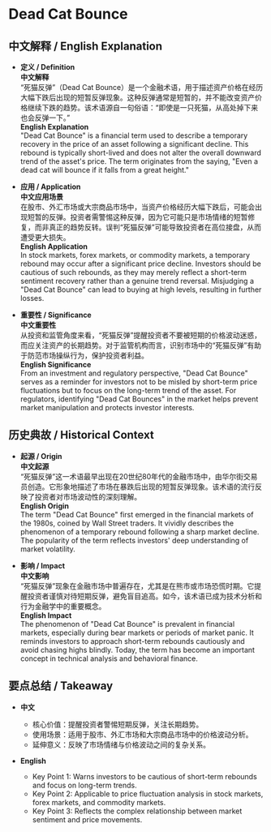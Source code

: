 # Dead Cat Bounce

## 中文解释 / English Explanation

* **定义 / Definition**  
  **中文解释**  
  “死猫反弹”（Dead Cat Bounce）是一个金融术语，用于描述资产价格在经历大幅下跌后出现的短暂反弹现象。这种反弹通常是短暂的，并不能改变资产价格继续下跌的趋势。该术语源自一句俗语：“即使是一只死猫，从高处掉下来也会反弹一下。”  
  **English Explanation**  
  "Dead Cat Bounce" is a financial term used to describe a temporary recovery in the price of an asset following a significant decline. This rebound is typically short-lived and does not alter the overall downward trend of the asset's price. The term originates from the saying, "Even a dead cat will bounce if it falls from a great height."

* **应用 / Application**  
  **中文应用场景**  
  在股市、外汇市场或大宗商品市场中，当资产价格经历大幅下跌后，可能会出现短暂的反弹。投资者需警惕这种反弹，因为它可能只是市场情绪的短暂修复，而非真正的趋势反转。误判“死猫反弹”可能导致投资者在高位接盘，从而遭受更大损失。  
  **English Application**  
  In stock markets, forex markets, or commodity markets, a temporary rebound may occur after a significant price decline. Investors should be cautious of such rebounds, as they may merely reflect a short-term sentiment recovery rather than a genuine trend reversal. Misjudging a "Dead Cat Bounce" can lead to buying at high levels, resulting in further losses.

* **重要性 / Significance**  
  **中文重要性**  
  从投资和监管角度来看，“死猫反弹”提醒投资者不要被短期的价格波动迷惑，而应关注资产的长期趋势。对于监管机构而言，识别市场中的“死猫反弹”有助于防范市场操纵行为，保护投资者利益。  
  **English Significance**  
  From an investment and regulatory perspective, "Dead Cat Bounce" serves as a reminder for investors not to be misled by short-term price fluctuations but to focus on the long-term trend of the asset. For regulators, identifying "Dead Cat Bounces" in the market helps prevent market manipulation and protects investor interests.

## 历史典故 / Historical Context

* **起源 / Origin**  
  **中文起源**  
  “死猫反弹”这一术语最早出现在20世纪80年代的金融市场中，由华尔街交易员创造。它形象地描述了市场在暴跌后出现的短暂反弹现象。该术语的流行反映了投资者对市场波动性的深刻理解。  
  **English Origin**  
  The term "Dead Cat Bounce" first emerged in the financial markets of the 1980s, coined by Wall Street traders. It vividly describes the phenomenon of a temporary rebound following a sharp market decline. The popularity of the term reflects investors' deep understanding of market volatility.

* **影响 / Impact**  
  **中文影响**  
  “死猫反弹”现象在金融市场中普遍存在，尤其是在熊市或市场恐慌时期。它提醒投资者谨慎对待短期反弹，避免盲目追高。如今，该术语已成为技术分析和行为金融学中的重要概念。  
  **English Impact**  
  The phenomenon of "Dead Cat Bounce" is prevalent in financial markets, especially during bear markets or periods of market panic. It reminds investors to approach short-term rebounds cautiously and avoid chasing highs blindly. Today, the term has become an important concept in technical analysis and behavioral finance.

## 要点总结 / Takeaway

* **中文**  
  - 核心价值：提醒投资者警惕短期反弹，关注长期趋势。  
  - 使用场景：适用于股市、外汇市场和大宗商品市场中的价格波动分析。  
  - 延伸意义：反映了市场情绪与价格波动之间的复杂关系。  

* **English**  
  - Key Point 1: Warns investors to be cautious of short-term rebounds and focus on long-term trends.  
  - Key Point 2: Applicable to price fluctuation analysis in stock markets, forex markets, and commodity markets.  
  - Key Point 3: Reflects the complex relationship between market sentiment and price movements.